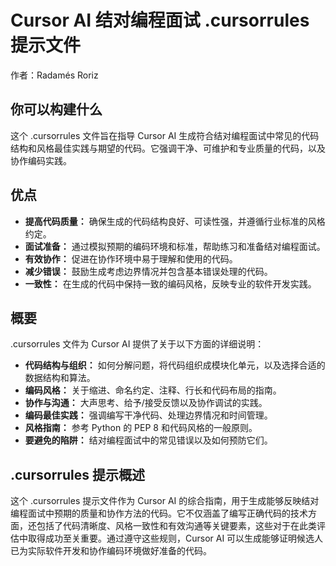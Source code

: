# Cursor AI 结对编程面试 .cursorrules 提示文件

作者：Radamés Roriz

## 你可以构建什么

这个 .cursorrules 文件旨在指导 Cursor AI 生成符合结对编程面试中常见的代码结构和风格最佳实践与期望的代码。它强调干净、可维护和专业质量的代码，以及协作编码实践。

## 优点

- **提高代码质量：** 确保生成的代码结构良好、可读性强，并遵循行业标准的风格约定。
- **面试准备：** 通过模拟预期的编码环境和标准，帮助练习和准备结对编程面试。
- **有效协作：** 促进在协作环境中易于理解和使用的代码。
- **减少错误：** 鼓励生成考虑边界情况并包含基本错误处理的代码。
- **一致性：** 在生成的代码中保持一致的编码风格，反映专业的软件开发实践。

## 概要

.cursorrules 文件为 Cursor AI 提供了关于以下方面的详细说明：

- **代码结构与组织：** 如何分解问题，将代码组织成模块化单元，以及选择合适的数据结构和算法。
- **编码风格：** 关于缩进、命名约定、注释、行长和代码布局的指南。
- **协作与沟通：** 大声思考、给予/接受反馈以及协作调试的实践。
- **编码最佳实践：** 强调编写干净代码、处理边界情况和时间管理。
- **风格指南：** 参考 Python 的 PEP 8 和代码风格的一般原则。
- **要避免的陷阱：** 结对编程面试中的常见错误以及如何预防它们。

## .cursorrules 提示概述

这个 .cursorrules 提示文件作为 Cursor AI 的综合指南，用于生成能够反映结对编程面试中预期的质量和协作方法的代码。它不仅涵盖了编写正确代码的技术方面，还包括了代码清晰度、风格一致性和有效沟通等关键要素，这些对于在此类评估中取得成功至关重要。通过遵守这些规则，Cursor AI 可以生成能够证明候选人已为实际软件开发和协作编码环境做好准备的代码。
